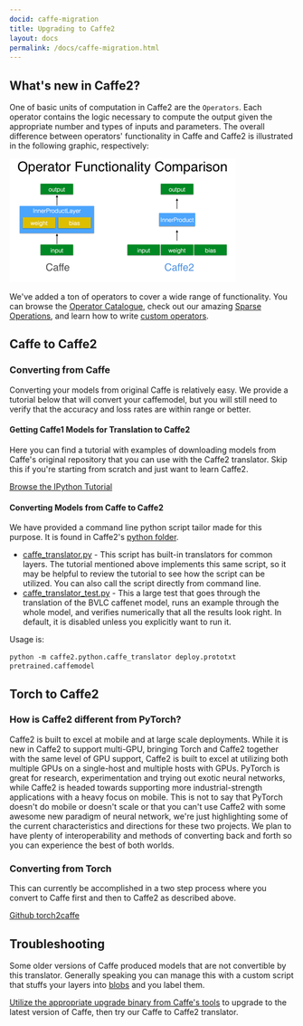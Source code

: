 ```yaml
---
docid: caffe-migration
title: Upgrading to Caffe2
layout: docs
permalink: /docs/caffe-migration.html
---
```


## What's new in Caffe2?

One of basic units of computation in Caffe2 are the `Operators`. Each operator contains the logic necessary to compute the output given the appropriate number and types of inputs and parameters. The overall difference between operators' functionality in Caffe and Caffe2 is illustrated in the following graphic, respectively:

![operators comparison](../static/images/operators-comparison.png)

We've added a ton of operators to cover a wide range of functionality. You can browse the [Operator Catalogue](operators-catalogue.html), check out our amazing [Sparse Operations](sparse-operations.html), and learn how to write [custom operators](custom-operators.html).

## Caffe to Caffe2

### Converting from Caffe

Converting your models from original Caffe is relatively easy. We provide a tutorial below that will convert your caffemodel, but you will still need to verify that the accuracy and loss rates are within range or better.

#### Getting Caffe1 Models for Translation to Caffe2

Here you can find a tutorial with examples of downloading models from Caffe's original repository that you can use with the Caffe2 translator. Skip this if you're starting from scratch and just want to learn Caffe2.

[Browse the IPython Tutorial](https://github.com/caffe2/caffe2/blob/master/caffe2/python/tutorials/Getting_Caffe1_Models_for_Translation.ipynb)

#### Converting Models from Caffe to Caffe2

 We have provided a command line python script tailor made for this purpose. It is found in Caffe2's [python folder](https://github.com/caffe2/caffe2/tree/master/caffe2/python).

* [caffe_translator.py](https://github.com/caffe2/caffe2/blob/master/caffe2/python/caffe_translator.py) - This script has built-in translators for common layers. The tutorial mentioned above implements this same script, so it may be helpful to review the tutorial to see how the script can be utilized. You can also call the script directly from command line.
* [caffe_translator_test.py](https://github.com/caffe2/caffe2/blob/master/caffe2/python/caffe_translator_test.py) - This a large test that goes through the translation of the BVLC caffenet model, runs an example through the whole model, and verifies numerically that all the results look right. In default, it is disabled unless you explicitly want to run it.

Usage is:

```
python -m caffe2.python.caffe_translator deploy.prototxt pretrained.caffemodel
```

## Torch to Caffe2

### How is Caffe2 different from PyTorch?

Caffe2 is built to excel at mobile and at large scale deployments. While it is new in Caffe2 to support multi-GPU, bringing Torch and Caffe2 together with the same level of GPU support, Caffe2 is built to excel at utilizing both multiple GPUs on a single-host and multiple hosts with GPUs. PyTorch is great for research, experimentation and trying out exotic neural networks, while Caffe2 is headed towards supporting more industrial-strength applications with a heavy focus on mobile. This is not to say that PyTorch doesn't do mobile or doesn't scale or that you can't use Caffe2 with some awesome new paradigm of neural network, we're just highlighting some of the current characteristics and directions for these two projects. We plan to have plenty of interoperability and methods of converting back and forth so you can experience the best of both worlds.

### Converting from Torch

This can currently be accomplished in a two step process where you convert to Caffe first and then to Caffe2 as described above.

[Github torch2caffe](https://github.com/facebook/fb-caffe-exts#torch2caffe)

## Troubleshooting

Some older versions of Caffe produced models that are not convertible by this translator. Generally speaking you can manage this with a custom script that stuffs your layers into [blobs](/doxygen-python/html/namespaceworkspace.html#a34cb41f806c820ea5ce1876ee3aa29f0) and you label them.

[Utilize the appropriate upgrade binary from Caffe's tools](https://github.com/BVLC/caffe/tree/master/tools) to upgrade to the latest version of Caffe, then try our Caffe to Caffe2 translator.
